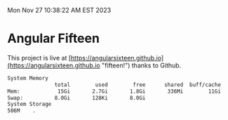 Mon Nov 27 10:38:22 AM EST 2023

# Angular Fifteen


This project is live at [https://angularsixteen.github.io](https://angularsixteen.github.io "fifteen!") thanks to Github.

```bash
System Memory
               total        used        free      shared  buff/cache   available
Mem:            15Gi       2.7Gi       1.8Gi       336Mi        11Gi        12Gi
Swap:          8.0Gi       128Ki       8.0Gi
System Storage
506M	.
```
